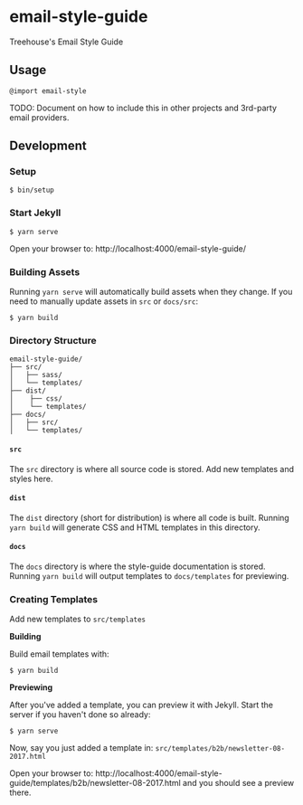 # email-style-guide
Treehouse's Email Style Guide

## Usage

```
@import email-style
```

TODO: Document on how to include this in other projects and 3rd-party email providers.

## Development

### Setup

```
$ bin/setup
```

### Start Jekyll

```
$ yarn serve
```

Open your browser to: http://localhost:4000/email-style-guide/

### Building Assets

Running `yarn serve` will automatically build assets when they change.  If you need to manually update assets in `src` or `docs/src`:

```
$ yarn build
```

### Directory Structure

```
email-style-guide/
├── src/
│   ├── sass/
│   └── templates/
├── dist/
│    ├── css/
│    └── templates/
├── docs/
│   ├── src/
│   └── templates/
```

#### `src`

The `src` directory is where all source code is stored. Add new templates and styles here.

#### `dist`

The `dist` directory (short for distribution) is where all code is built. Running `yarn build` will generate CSS and HTML templates in this directory.

#### `docs`

The `docs` directory is where the style-guide documentation is stored.  Running `yarn build` will output templates to `docs/templates` for previewing.

### Creating Templates

Add new templates to `src/templates`

**Building**

Build email templates with:

```
$ yarn build
```

**Previewing**

After you've added a template, you can preview it with Jekyll. Start the server if you haven't done so already:

```
$ yarn serve
```

Now, say you just added a template in: `src/templates/b2b/newsletter-08-2017.html`

Open your browser to: http://localhost:4000/email-style-guide/templates/b2b/newsletter-08-2017.html and you should see a preview there.

